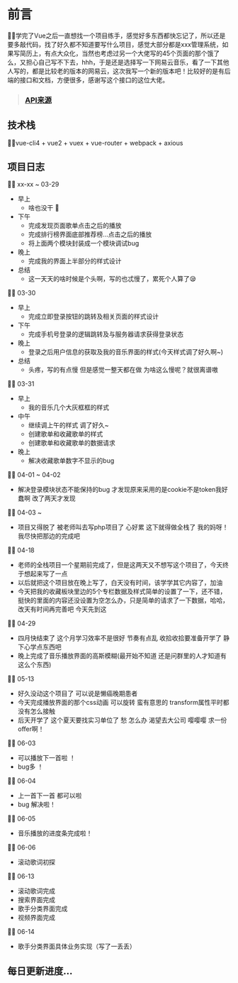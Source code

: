 # 前言
🚀🚀学完了Vue之后一直想找一个项目练手，感觉好多东西都快忘记了，所以还是要多敲代码，找了好久都不知道要写什么项目，感觉大部分都是xxx管理系统，如果写简历上，有点大众化，当然也考虑过另一个大佬写的45个页面的那个饿了么，又担心自己写不下去，hhh，于是还是选择写一下网易云音乐，看了一下其他人写的，都是比较老的版本的网易云，这次我写一个新的版本吧！比较好的是有后端的接口和文档，方便很多，感谢写这个接口的这位大佬。
> ### [API来源](https://binaryify.github.io/NeteaseCloudMusicApi/#/)

## 技术栈
🚀🚀vue-cli4 + vue2 + vuex + vue-router + webpack + axious

## 项目日志 
🚀🚀
xx-xx ~ 03-29 
- 早上
    - 啥也没干 🤔
- 下午
    - 完成发现页面歌单点击之后的播放
    - 完成排行榜界面底部推荐榜...点击之后的播放
    - 将上面两个模块封装成一个模块调试bug
- 晚上
    - 完成我的界面上半部分的样式设计
- 总结
    - 这一天天的啥时候是个头啊，写的也忒慢了，累死个人算了😪

🚀🚀
03-30
- 早上
    - 完成立即登录按钮的跳转及相关页面的样式设计
- 下午
    - 完成手机号登录的逻辑跳转及与服务器请求获得登录状态
- 晚上
    - 登录之后用户信息的获取及我的音乐界面的样式(今天样式调了好久啊~)
- 总结
    - 头疼，写的有点慢 但是感觉一整天都在做 为啥这么慢呢？就很离谱嗷

🚀🚀
03-31
- 早上
    - 我的音乐几个大灰框框的样式
- 中午
    - 继续调上午的样式 调了好久~
    - 创建歌单和收藏歌单的样式
    - 创建歌单和收藏歌单的数据请求
- 晚上
    - 解决收藏歌单数字不显示的bug

🚀🚀
04-01 ~ 04-02
- 解决登录模块状态不能保持的bug 才发现原来采用的是cookie不是token我好蠢啊 改了两天才发现

🚀🚀
04-03 ~ 
- 项目又得脱了 被老师叫去写php项目了 心好累 这下就得做全栈了 我的妈呀！我尽快把那边的完成吧

🚀🚀
04-18
- 老师的全栈项目一个星期前完成了，但是这两天又不想写这个项目了，今天终于想起来写了一点
- 以后就把这个项目放在晚上写了，白天没有时间，该学学其它内容了，加油
- 今天把我的收藏板块里边的5个专栏数据及样式简单的设置了一下，还不错，挺快的里面的内容还没设置为空怎么办，只是简单的请求了一下数据，哈哈，改天有时间再完善吧 今天先到这

🚀🚀
04-29
- 四月快结束了 这个月学习效率不是很好 节奏有点乱 收拾收拾要准备开学了 静下心学点东西吧
- 晚上完成了音乐播放界面的高斯模糊(最开始不知道 还是问群里的人才知道有这么个东西)

🚀🚀
05-13
- 好久没动这个项目了 可以说是懒癌晚期患者
- 今天完成播放界面的那个css动画 可以旋转 蛮有意思的 transform属性平时都没有怎么接触
- 后天开学了 这个夏天要找实习单位了 愁 怎么办 渴望去大公司 嘤嘤嘤 求一份offer啊！

🚀🚀
06-03
- 可以播放下一首啦 ！
- bug多 ！

🚀🚀
06-04
- 上一首下一首 都可以啦
- bug 解决啦！

🚀🚀
06-05
- 音乐播放的进度条完成啦！

🚀🚀
06-06
- 滚动歌词初探

🚀🚀
06-13
- 滚动歌词完成
- 搜索界面完成
- 歌手分类界面完成
- 视频界面完成

🚀🚀
06-14
- 歌手分类界面具体业务实现（写了一丢丢）

## 每日更新进度...

